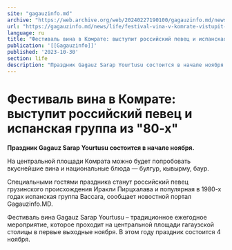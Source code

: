 ```yaml
---
site: "gagauzinfo.md"
archive: "https://web.archive.org/web/20240227190100/gagauzinfo.md/news/life/festival-vina-v-komrate-vistupit-rossiiskii-pevets-i-ispanskaya-gruppa-iz-80-h"
url: "https://gagauzinfo.md/news/life/festival-vina-v-komrate-vistupit-rossiiskii-pevets-i-ispanskaya-gruppa-iz-80-h"
language: ru
title: "Фестиваль вина в Комрате: выступит российский певец и испанская группа из \"80-х\""
publication: '[[Gagauzinfo]]'
published: '2023-10-30'
section: life
description: "Праздник Gagauz Sarap Yourtusu состоится в начале ноября."
---
```


# Фестиваль вина в Комрате: выступит российский певец и испанская группа из "80-х"

**Праздник Gagauz Sarap Yourtusu состоится в начале ноября.**

На центральной площади Комрата можно будет попробовать вкуснейшие вина и национальные блюда — булгур, кывырму, баур.

Специальными гостями праздника станут российский певец грузинского происхождения Иракли Пирцхалава и популярная в 1980-х годах испанская группа Baccara, сообщает новостной портал Gagauzinfo.MD.

Фестиваль вина Gagauz Sarap Yourtusu – традиционное ежегодное мероприятие, которое проходит на центральной площади гагаузской столицы в первые выходные ноября. В этом году праздник состоится 4 ноября.
